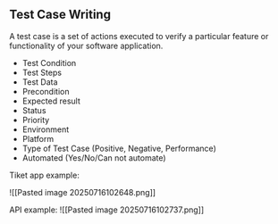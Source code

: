 ## Test Case Writing
A test case is a set of actions executed to verify a particular feature or functionality of your software application. 

- Test Condition
- Test Steps
- Test Data
- Precondition
- Expected result
- Status
- Priority 
- Environment
- Platform
- Type of Test Case (Positive, Negative, Performance)
- Automated (Yes/No/Can not automate)

Tiket app example:

![[Pasted image 20250716102648.png]]

API example:
![[Pasted image 20250716102737.png]]